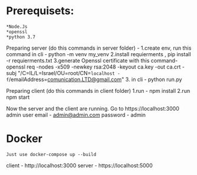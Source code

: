 # Prerequisets:
	*Node.Js
	*openssl
	*python 3.7
	

Preparing server (do this commands in server folder) - 
	1.create env, run this command in cli - python -m venv my_venv
	2.install requierments , pip install -r requierments.txt
	3.generate Openssl certificate with this command- 
	openssl req -nodes -x509 -newkey rsa:2048 -keyout ca.key -out ca.crt -subj "/C=IL/L=Israel/OU=root/CN=`localhost -		f`/emailAddress=comunication.LTD@gmail.com"
	3. in cli - python run.py

Preparing client (do this commands in client folder)
	1.run - npm install
	2.run npm start
	
	
Now the server and the client are running. 
Go to https://localhost:3000
admin user
	email - admin@admin.com
	password - admin
	
# Docker
	Just use docker-compose up --build
	
client - http://localhost:3000
server - https://localhost:5000
